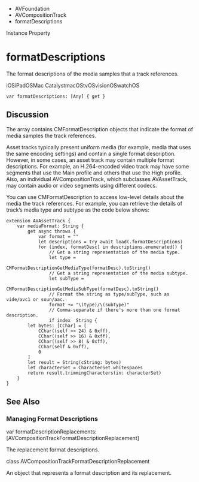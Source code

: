 

- AVFoundation
- AVCompositionTrack
-  formatDescriptions 

Instance Property

# formatDescriptions

The format descriptions of the media samples that a track references.

iOSiPadOSMac CatalystmacOStvOSvisionOSwatchOS

``` source
var formatDescriptions: [Any] { get }
```

## Discussion

The array contains CMFormatDescription objects that indicate the format of media samples the track references.

Asset tracks typically present uniform media (for example, media that uses the same encoding settings) and contain a single format description. However, in some cases, an asset track may contain multiple format descriptions. For example, an H.264-encoded video track may have some segments that use the Main profile and others that use the High profile. Also, an individual AVCompositionTrack, which subclasses AVAssetTrack, may contain audio or video segments using different codecs.

You can use CMFormatDescription to access low-level details about the media the track references. For example, you can retrieve the details of track’s media type and subtype as the code below shows:

```
extension AVAssetTrack {
    var mediaFormat: String {
        get async throws {
            var format = ""
            let descriptions = try await load(.formatDescriptions)
            for (index, formatDesc) in descriptions.enumerated() {
                // Get a string representation of the media type.
                let type =
                    CMFormatDescriptionGetMediaType(formatDesc).toString()
                // Get a string representation of the media subtype.
                let subType =
                    CMFormatDescriptionGetMediaSubType(formatDesc).toString()
                // Format the string as type/subType, such as vide/avc1 or soun/aac.
                format += "\(type)/\(subType)"
                // Comma-separate if there's more than one format description.
                if index  String {
        let bytes: [CChar] = [
            CChar((self >> 24) & 0xff),
            CChar((self >> 16) & 0xff),
            CChar((self >> 8) & 0xff),
            CChar(self & 0xff),
            0
        ]
        let result = String(cString: bytes)
        let characterSet = CharacterSet.whitespaces
        return result.trimmingCharacters(in: characterSet)
    }
}
```

## See Also

### Managing Format Descriptions

var formatDescriptionReplacements: [AVCompositionTrackFormatDescriptionReplacement]

The replacement format descriptions.

class AVCompositionTrackFormatDescriptionReplacement

An object that represents a format description and its replacement.

